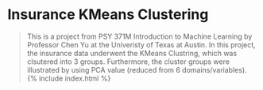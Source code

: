 # Insurance KMeans Clustering

> This is a project from PSY 371M Introduction to Machine Learning by Professor Chen Yu at the Univeristy of Texas at Austin. In this project, the insurance data underwent the KMeans Clustring, which was clsutered into 3 groups. Furthermore, the cluster groups were illustrated by using PCA value (reduced from 6 domains/variables).
{% include index.html %}
